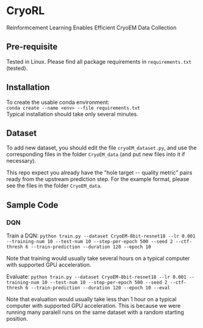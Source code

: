# CryoRL
Reinformcement Learning Enables Efficient CryoEM Data Collection

## Pre-requisite

Tested in Linux.
Please find all package requirements in `requirements.txt` (tested).

## Installation

To create the usable conda environment:  
`conda create --name <env> --file requirements.txt`  
Typical installation should take only several minutes.

## Dataset  

To add new dataset, you should edit the file  `cryoEM_dataset.py`, and use the corresponding files in the folder `CryoEM_data` (and put new files
into it if necessary).

This repo expect you already have the "hole target -- quality metric" pairs ready from the upstream prediction step. For the example format,
please see the files in the folder `CryoEM_data`.


## Sample Code

### DQN

Train a DQN: ``python train.py --dataset CryoEM-8bit-resnet18 --lr 0.001 --training-num 10 --test-num 10 --step-per-epoch 500 --seed 2 --ctf-thresh 6 --train-prediction --duration 120 --epoch 10``  

Note that training would usually take several hours on a typical computer with supported GPU acceleration.

Evaluate: ``python train.py --dataset CryoEM-8bit-resnet18 --lr 0.001 --training-num 10 --test-num 10 --step-per-epoch 500 --seed 2 --ctf-thresh 6 --train-prediction --duration 120 --epoch 10 --eval``

Note that evaluation would usually take less than 1 hour on a typical computer with supported GPU acceleration. This is because we were running many paralell runs on the same dataset with a random starting position.

